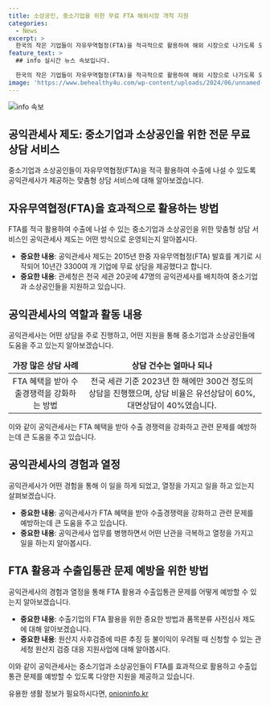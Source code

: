 ```yaml
---
title: 소상공인, 중소기업을 위한 무료 FTA 해외시장 개척 지원
categories:
  - News
excerpt: >
  한국의 작은 기업들이 자유무역협정(FTA)을 적극적으로 활용하여 해외 시장으로 나가도록 도와주는 무료 맞춤형 상담 서비스를 제공하는 허제우 공익관세사에게 주목하고 있다. 해당 서비스는 영세한 소상공인과 중소기업을 위한 것으로, 특히 FTA와 관련한 지원을 받기 어려운 기업들을 대상으로 하고 있으며, 관세청은 이를 통해 10년간 3300여 개 기업에 무료 상담을 제공했다고 발표했다. 허제우 공익관세사는 고마움을 받으며 활동하고 있으며, FTA 활용을 위한 원산지 확인 및 관련 서류 작성 등에 대한 도움을 주고 있다.
feature_text: >
  ## info 실시간 뉴스 속보입니다.

  한국의 작은 기업들이 자유무역협정(FTA)을 적극적으로 활용하여 해외 시장으로 나가도록 도와주는 무료 맞춤형 상담 서비스를 제공하는 허제우 공익관세사에게 주목하고 있다. 해당 서비스는 영세한 소상공인과 중소기업을 위한 것으로, 특히 FTA와 관련한 지원을 받기 어려운 기업들을 대상으로 하고 있으며, 관세청은 이를 통해 10년간 3300여 개 기업에 무료 상담을 제공했다고 발표했다. 허제우 공익관세사는 고마움을 받으며 활동하고 있으며, FTA 활용을 위한 원산지 확인 및 관련 서류 작성 등에 대한 도움을 주고 있다.
image: 'https://www.behealthy4u.com/wp-content/uploads/2024/06/unnamed-file.png'
---
```


<p><img src="https://www.behealthy4u.com/wp-content/uploads/2024/06/unnamed-file.png" alt="info 속보" /></p>

<h2 data-ke-size="size26">공익관세사 제도: 중소기업과 소상공인을 위한 전문 무료 상담 서비스</h2>

<p data-ke-size="size16">중소기업과 소상공인들이 자유무역협정(FTA)을 적극 활용하여 수출에 나설 수 있도록 공익관세사가 제공하는 맞춤형 상담 서비스에 대해 알아보겠습니다.</p>

<h2 data-ke-size="size24">자유무역협정(FTA)을 효과적으로 활용하는 방법</h2>

<p data-ke-size="size16">FTA를 적극 활용하여 수출에 나설 수 있는 중소기업과 소상공인을 위한 맞춤형 상담 서비스인 공익관세사 제도는 어떤 방식으로 운영되는지 알아봅시다.</p>

<ul>
<li><b>중요한 내용</b>: 공익관세사 제도는 2015년 한중 자유무역협정(FTA) 발효를 계기로 시작되어 10년간 3300여 개 기업에 무료 상담을 제공했다고 합니다.</li>
<li><b>중요한 내용</b>: 관세청은 전국 세관 20곳에 47명의 공익관세사를 배치하여 중소기업과 소상공인들을 지원하고 있습니다.</li>
</ul>

<h2 data-ke-size="size24">공익관세사의 역할과 활동 내용</h2>

<p data-ke-size="size16">공익관세사는 어떤 상담을 주로 진행하고, 어떤 지원을 통해 중소기업과 소상공인들에 도움을 주고 있는지 알아보겠습니다.</p>

<table>
<thead>
<tr>
<td style="text-align: center; height: 17px;"><b>가장 많은 상담 사례</b></td>
<td style="text-align: center; height: 17px;"><b>상담 건수는 얼마나 되나</b></td>
</tr>
</thead>
<tbody>
<tr>
<td style="text-align: center; height: 17px;">FTA 혜택을 받아 수출경쟁력을 강화하는 방법</td>
<td style="text-align: center; height: 17px;">전국 세관 기준 2023년 한 해에만 300건 정도의 상담을 진행했으며, 상담 비율은 유선상담이 60%, 대면상담이 40%였습니다.</td>
</tr>
</tbody>
</table>

<p data-ke-size="size16">이와 같이 공익관세사는 FTA 혜택을 받아 수출 경쟁력을 강화하고 관련 문제를 예방하는데 큰 도움을 주고 있습니다.</p>

<h2 data-ke-size="size24">공익관세사의 경험과 열정</h2>

<p data-ke-size="size16">공익관세사가 어떤 경험을 통해 이 일을 하게 되었고, 열정을 가지고 일을 하고 있는지 살펴보겠습니다.</p>

<ul>
<li><b>중요한 내용</b>: 공익관세사가 FTA 혜택을 받아 수출경쟁력을 강화하고 관련 문제를 예방하는데 큰 도움을 주고 있습니다.</li>
<li><b>중요한 내용</b>: 공익관세사 업무를 병행하면서 어떤 난관을 극복하고 열정을 가지고 일을 하는지 알아봅시다.</li>
</ul>

<h2 data-ke-size="size24">FTA 활용과 수출입통관 문제 예방을 위한 방법</h2>

<p data-ke-size="size16">공익관세사의 경험과 열정을 통해 FTA 활용과 수출입통관 문제를 어떻게 예방할 수 있는지 알아보겠습니다.</p>

<ul>
<li><b>중요한 내용</b>: 수출기업의 FTA 활용을 위한 중요한 방법과 품목분류 사전심사 제도에 대해 알아보겠습니다.</li>
<li><b>중요한 내용</b>: 원산지 사후검증에 따른 추징 등 불이익이 우려될 때 신청할 수 있는 관세청 원산지 검증 대응 지원사업에 대해 알아봅시다.</li>
</ul>

<p data-ke-size="size16">이와 같이 공익관세사는 중소기업과 소상공인들이 FTA를 효과적으로 활용하고 수출입통관 문제를 예방할 수 있도록 다양한 지원을 제공하고 있습니다.</p>
유용한 생활 정보가 필요하시다면, <a href="https://onioninfo.kr" rel="dofollow">onioninfo.kr</a>


